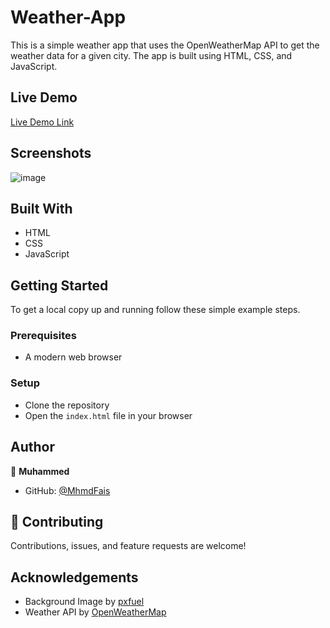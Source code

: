 # Weather-App

This is a simple weather app that uses the OpenWeatherMap API to get the weather data for a given city. The app is built using HTML, CSS, and JavaScript.

## Live Demo

[Live Demo Link](https://mhmdfais.github.io/weather-dot-me/)

## Screenshots

![image](https://github.com/MhmdFais/weather-dot-me/assets/117585798/68d0ad79-7309-4708-9ac3-b1ce7d115ac0)


## Built With

- HTML
- CSS
- JavaScript

## Getting Started

To get a local copy up and running follow these simple example steps.

### Prerequisites

- A modern web browser

### Setup

- Clone the repository
- Open the `index.html` file in your browser

## Author

👤 **Muhammed**

- GitHub: [@MhmdFais](https://github.com/MhmdFais)

## 🤝 Contributing

Contributions, issues, and feature requests are welcome!

## Acknowledgements

- Background Image by [pxfuel](https://www.pxfuel.com/en/desktop-wallpaper-eoegf)
- Weather API by [OpenWeatherMap](https://openweathermap.org/)

